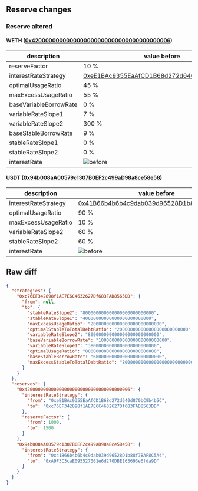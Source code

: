 ## Reserve changes

### Reserve altered

#### WETH ([0x4200000000000000000000000000000000000006](https://optimistic.etherscan.io/address/0x4200000000000000000000000000000000000006))

| description | value before | value after |
| --- | --- | --- |
| reserveFactor | 10 % | 15 % |
| interestRateStrategy | [0xeE1BAc9355EaAfCD1B68d272d640d870bC9b4b5C](https://optimistic.etherscan.io/address/0xeE1BAc9355EaAfCD1B68d272d640d870bC9b4b5C) | [0xc76EF342898f1AE7E6C4632627Df683FAD8563DD](https://optimistic.etherscan.io/address/0xc76EF342898f1AE7E6C4632627Df683FAD8563DD) |
| optimalUsageRatio | 45 % | 80 % |
| maxExcessUsageRatio | 55 % | 20 % |
| baseVariableBorrowRate | 0 % | 1 % |
| variableRateSlope1 | 7 % | 3.8 % |
| variableRateSlope2 | 300 % | 80 % |
| baseStableBorrowRate | 9 % | 6.8 % |
| stableRateSlope1 | 0 % | 4 % |
| stableRateSlope2 | 0 % | 80 % |
| interestRate | ![before](/.assets/19b2f23d55d76d891e7d30c29aa97741efed9d17.svg) | ![after](/.assets/25b7cbb97d2012b141455f46ee9b3f7e0e40a4b0.svg) |

#### USDT ([0x94b008aA00579c1307B0EF2c499aD98a8ce58e58](https://optimistic.etherscan.io/address/0x94b008aA00579c1307B0EF2c499aD98a8ce58e58))

| description | value before | value after |
| --- | --- | --- |
| interestRateStrategy | [0x41B66b4b6b4c9dab039d96528D1b88f7BAF8C5A4](https://optimistic.etherscan.io/address/0x41B66b4b6b4c9dab039d96528D1b88f7BAF8C5A4) | [0xA9F3C3caE095527061e6d270DBE163693e6fda9D](https://optimistic.etherscan.io/address/0xA9F3C3caE095527061e6d270DBE163693e6fda9D) |
| optimalUsageRatio | 90 % | 80 % |
| maxExcessUsageRatio | 10 % | 20 % |
| variableRateSlope2 | 60 % | 75 % |
| stableRateSlope2 | 60 % | 75 % |
| interestRate | ![before](/.assets/ea60696e57315a00b0941d7fe1bd186df779165e.svg) | ![after](/.assets/8d9de32bf30b1c9dcf71f07a13b228c69a71a4ce.svg) |

## Raw diff

```json
{
  "strategies": {
    "0xc76EF342898f1AE7E6C4632627Df683FAD8563DD": {
      "from": null,
      "to": {
        "stableRateSlope2": "800000000000000000000000000",
        "stableRateSlope1": "40000000000000000000000000",
        "maxExcessUsageRatio": "200000000000000000000000000",
        "optimalStableToTotalDebtRatio": "200000000000000000000000000",
        "variableRateSlope2": "800000000000000000000000000",
        "baseVariableBorrowRate": "10000000000000000000000000",
        "variableRateSlope1": "38000000000000000000000000",
        "optimalUsageRatio": "800000000000000000000000000",
        "baseStableBorrowRate": "68000000000000000000000000",
        "maxExcessStableToTotalDebtRatio": "800000000000000000000000000"
      }
    }
  },
  "reserves": {
    "0x4200000000000000000000000000000000000006": {
      "interestRateStrategy": {
        "from": "0xeE1BAc9355EaAfCD1B68d272d640d870bC9b4b5C",
        "to": "0xc76EF342898f1AE7E6C4632627Df683FAD8563DD"
      },
      "reserveFactor": {
        "from": 1000,
        "to": 1500
      }
    },
    "0x94b008aA00579c1307B0EF2c499aD98a8ce58e58": {
      "interestRateStrategy": {
        "from": "0x41B66b4b6b4c9dab039d96528D1b88f7BAF8C5A4",
        "to": "0xA9F3C3caE095527061e6d270DBE163693e6fda9D"
      }
    }
  }
}
```